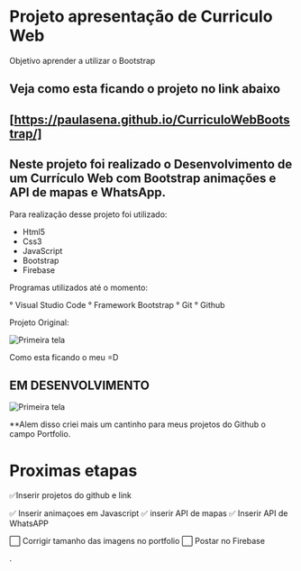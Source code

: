 
# Projeto apresentação de Curriculo Web 

Objetivo aprender a utilizar o Bootstrap

## Veja como esta ficando o projeto no link abaixo
## [https://paulasena.github.io/CurriculoWebBootstrap/]


## Neste projeto foi realizado o Desenvolvimento de um Currículo Web com Bootstrap animações e API de mapas e WhatsApp.

Para realização desse projeto foi utilizado:

  - Html5<br>
  - Css3 <br>
  - JavaScript<br>
  - Bootstrap<br>
  - Firebase<br>

Programas utilizados até o momento: 

° Visual Studio Code
° Framework Bootstrap
° Git
° Github

Projeto Original:

![Primeira tela](https://raw.githubusercontent.com/PaulaSena/CurriculoWebBootstrap/main/assets/Apresenta%C3%A7%C3%A3o%20do%20projeto/Apresenta%C3%A7%C3%A3o%20do%20Projeto%20Modelo%201.PNG "Home")

Como esta ficando o meu =D

## EM DESENVOLVIMENTO 
![Primeira tela](https://raw.githubusercontent.com/PaulaSena/CurriculoWebBootstrap/main/assets/Apresenta%C3%A7%C3%A3o%20do%20projeto/meumod1.PNG "Home")


**Alem disso criei mais um cantinho para meus projetos do Github o campo Portfolio.


# Proximas etapas 

✅Inserir projetos do github e link 

✅ Inserir animaçoes em Javascript
✅ inserir API de mapas 
✅ Inserir API de WhatsAPP

⬜ Corrigir tamanho das imagens no portfolio
⬜ Postar no Firebase



.

